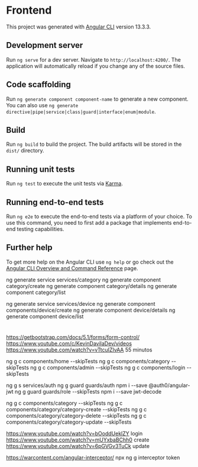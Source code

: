 # Frontend

This project was generated with [Angular CLI](https://github.com/angular/angular-cli) version 13.3.3.

## Development server

Run `ng serve` for a dev server. Navigate to `http://localhost:4200/`. The application will automatically reload if you change any of the source files.

## Code scaffolding

Run `ng generate component component-name` to generate a new component. You can also use `ng generate directive|pipe|service|class|guard|interface|enum|module`.

## Build

Run `ng build` to build the project. The build artifacts will be stored in the `dist/` directory.

## Running unit tests

Run `ng test` to execute the unit tests via [Karma](https://karma-runner.github.io).

## Running end-to-end tests

Run `ng e2e` to execute the end-to-end tests via a platform of your choice. To use this command, you need to first add a package that implements end-to-end testing capabilities.

## Further help

To get more help on the Angular CLI use `ng help` or go check out the [Angular CLI Overview and Command Reference](https://angular.io/cli) page.


ng generate service services/category
ng generate component category/create
ng generate component category/details
ng generate component category/list


ng generate service services/device
ng generate component components/device/create
ng generate component device/details
ng generate component device/list

#
https://getbootstrap.com/docs/5.1/forms/form-control/
https://www.youtube.com/c/KevinDavilaDev/videos
https://www.youtube.com/watch?v=vTtcuIZIvAA 55 minutos

ng g c components/home --skipTests
ng g c components/category --skipTests
ng g c components/admin --skipTests
ng g c components/login --skipTests

ng g s services/auth 
ng g guard guards/auth
npm i --save @auth0/angular-jwt
ng g guard guards/role --skipTests
npm i --save jwt-decode

ng g c components/category --skipTests
ng g c components/category/category-create --skipTests
ng g c components/category/category-delete --skipTests
ng g c components/category/category-update --skipTests

https://www.youtube.com/watch?v=bOoddUeklZY login
https://www.youtube.com/watch?v=mUYxbaBChh0 create
https://www.youtube.com/watch?v=6pGVGv3TuCk update

https://warcontent.com/angular-interceptor/
npx ng g interceptor token